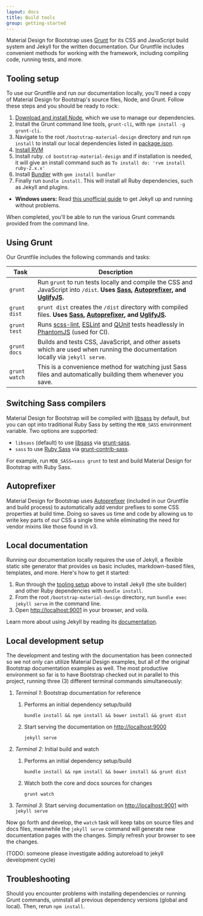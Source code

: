 ```yaml
---
layout: docs
title: Build tools
group: getting-started
---
```


Material Design for Bootstrap uses [Grunt](http://gruntjs.com) for its CSS and JavaScript build system and Jekyll for the written documentation. Our Gruntfile includes convenient methods for working with the framework, including compiling code, running tests, and more.

## Tooling setup

To use our Gruntfile and run our documentation locally, you'll need a copy of Material Design for Bootstrap's source files, Node, and Grunt. Follow these steps and you should be ready to rock:

1. [Download and install Node](https://nodejs.org/download), which we use to manage our dependencies.
2. Install the Grunt command line tools, `grunt-cli`, with `npm install -g grunt-cli`.
3. Navigate to the root `/bootstrap-material-design` directory and run `npm install` to install our local dependencies listed in [package.json](https://github.com/FezVrasta/bootstrap-material-design/blob/master/package.json).
4. [Install RVM][install-rvm]
5. Install ruby. `cd bootstrap-material-design` and if installation is needed, it will give an install command such as `To install do: 'rvm install ruby-2.x.x'`
6. Install [Bundler][gembundler] with `gem install bundler`
7. Finally run `bundle install`. This will install all Ruby dependencies, such as Jekyll and plugins.
  - **Windows users:** Read [this unofficial guide](http://jekyll-windows.juthilo.com/) to get Jekyll up and running without problems.

When completed, you'll be able to run the various Grunt commands provided from the command line.

[install-rvm]: https://rvm.io/rvm/install#1-download-and-run-the-rvm-installation-script
[gembundler]: http://bundler.io/

## Using Grunt

Our Gruntfile includes the following commands and tasks:

| Task | Description |
| --- | --- |
| `grunt` | Run `grunt` to run tests locally and compile the CSS and JavaScript into `/dist`. **Uses [Sass](http://sass-lang.com/), [Autoprefixer][autoprefixer], and [UglifyJS](http://lisperator.net/uglifyjs/).** |
| `grunt dist` | `grunt dist` creates the `/dist` directory with compiled files. **Uses [Sass](http://sass-lang.com/), [Autoprefixer][autoprefixer], and [UglifyJS](http://lisperator.net/uglifyjs/).** |
| `grunt test` | Runs [scss-lint](https://github.com/brigade/scss-lint), [ESLint](http://eslint.org/) and [QUnit](http://qunitjs.com/) tests headlessly in [PhantomJS](http://phantomjs.org/) (used for CI). |
| `grunt docs` | Builds and tests CSS, JavaScript, and other assets which are used when running the documentation locally via `jekyll serve`. |
| `grunt watch` | This is a convenience method for watching just Sass files and automatically building them whenever you save. |

## Switching Sass compilers

Material Design for Bootstrap will be compiled with [libsass][libsass] by default, but you can opt into traditional Ruby Sass by setting the `MDB_SASS` environment variable. Two options are supported:

* `libsass` (default) to use [libsass][libsass] via [grunt-sass][grunt-sass].
* `sass` to use [Ruby Sass][ruby-sass] via [grunt-contrib-sass][grunt-contrib-sass].

For example, run `MDB_SASS=sass grunt` to test and build Material Design for Bootstrap with Ruby Sass.

## Autoprefixer

Material Design for Bootstrap uses [Autoprefixer][autoprefixer] (included in our Gruntfile and build process) to automatically add vendor prefixes to some CSS properties at build time. Doing so saves us time and code by allowing us to write key parts of our CSS a single time while eliminating the need for vendor mixins like those found in v3.


## Local documentation

Running our documentation locally requires the use of Jekyll, a flexible static site generator that provides us basic includes, 
markdown-based files, templates, and more. Here's how to get it started:

1. Run through the [tooling setup](#tooling-setup) above to install Jekyll (the site builder) and other Ruby dependencies with `bundle install`.
2. From the root `/bootstrap-material-design` directory, run `bundle exec jekyll serve` in the command line.
3. Open <http://localhost:9001> in your browser, and voilà.

Learn more about using Jekyll by reading its [documentation](http://jekyllrb.com/docs/home/).

## Local development setup

The development and testing with the documentation has been connected so we not only can utilize Material Design examples,
but all of the original Bootstrap documentation examples as well.  The most productive environment so far is to have
Bootstrap checked out in parallel to this project, running three (3) different terminal commands simultaneously:

1. _Terminal 1_: Bootstrap documentation for reference 
  
    1. Performs an initial dependency setup/build
    
        `bundle install && npm install && bower install && grunt dist`
      
    1. Start serving the documentation on <http://localhost:9000>
      
        `jekyll serve` 
    
1. _Terminal 2_: Initial build and watch

    1. Performs an initial dependency setup/build
    
        `bundle install && npm install && bower install && grunt dist`
         
    1. Watch both the core and docs sources for changes
    
        `grunt watch` 

1. _Terminal 3_: Start serving documentation on <http://localhost:9001> with `jekyll serve`
    
Now go forth and develop, the `watch` task will keep tabs on source files and docs files, meanwhile the `jekyll serve` command 
will generate new documentation pages with the changes.  Simply refresh your browser to see the changes. 

(TODO: someone please investigate adding autoreload to jekyll development cycle)   

## Troubleshooting

Should you encounter problems with installing dependencies or running Grunt commands, uninstall all previous dependency versions (global and local). Then, rerun `npm install`.

[ruby-sass]: https://github.com/sass/sass
[grunt-contrib-sass]: https://github.com/gruntjs/grunt-contrib-sass
[libsass]: https://github.com/sass/libsass
[grunt-sass]: https://github.com/sindresorhus/grunt-sass
[autoprefixer]: https://github.com/postcss/autoprefixer

